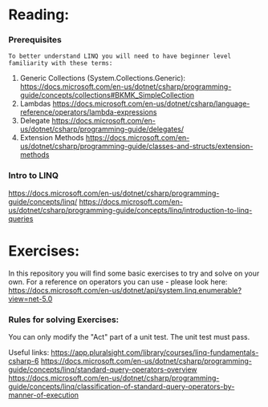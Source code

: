 # Reading:


 ### Prerequisites 
    To better understand LINQ you will need to have beginner level familiarity with these terms:
  1. Generic Collections (System.Collections.Generic): 
  https://docs.microsoft.com/en-us/dotnet/csharp/programming-guide/concepts/collections#BKMK_SimpleCollection
  2. Lambdas
  https://docs.microsoft.com/en-us/dotnet/csharp/language-reference/operators/lambda-expressions
  3. Delegate
  https://docs.microsoft.com/en-us/dotnet/csharp/programming-guide/delegates/
  4. Extension Methods
    https://docs.microsoft.com/en-us/dotnet/csharp/programming-guide/classes-and-structs/extension-methods
   
 ### Intro to LINQ
 https://docs.microsoft.com/en-us/dotnet/csharp/programming-guide/concepts/linq/
 https://docs.microsoft.com/en-us/dotnet/csharp/programming-guide/concepts/linq/introduction-to-linq-queries
 
# Exercises:
In this repository you will find some basic exercises to try and solve on your own.
For a reference on operators you can use - please look here: https://docs.microsoft.com/en-us/dotnet/api/system.linq.enumerable?view=net-5.0

### Rules for solving Exercises:
You can only modify the "Act" part of a unit test.
The unit test must pass.






Useful links:
https://app.pluralsight.com/library/courses/linq-fundamentals-csharp-6
https://docs.microsoft.com/en-us/dotnet/csharp/programming-guide/concepts/linq/standard-query-operators-overview
https://docs.microsoft.com/en-us/dotnet/csharp/programming-guide/concepts/linq/classification-of-standard-query-operators-by-manner-of-execution
